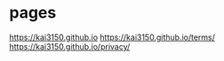 # pages

https://kai3150.github.io
https://kai3150.github.io/terms/
https://kai3150.github.io/privacy/
